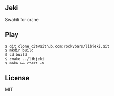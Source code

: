 ## Jeki

Swahili for crane

## Play

```
$ git clone git@github.com:rockybars/libjeki.git
$ mkdir build
$ cd build
$ cmake ../libjeki
$ make && ctest -V
```

## License

MIT


